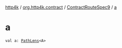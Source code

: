 [http4k](../../index.md) / [org.http4k.contract](../index.md) / [ContractRouteSpec9](index.md) / [a](./a.md)

# a

`val a: `[`PathLens`](../../org.http4k.lens/-path-lens/index.md)`<A>`
